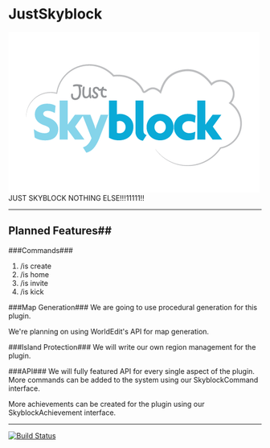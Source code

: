 JustSkyblock
==========
![JustSkyblock logo](https://github.com/aaomidi/JustSkyblock/raw/master/images/JustSkyblock.png)
JUST SKYBLOCK NOTHING ELSE!!!11111!!

----------
## Planned Features##

###Commands###
1. /is create
2. /is home
3. /is invite
4. /is kick

###Map Generation###
We are going to use procedural generation for this plugin.

We're planning on using WorldEdit's API for map generation.

###Island Protection###
We will write our own region management for the plugin.

###API###
We will fully featured API for every single aspect of the plugin. More commands can be added to the system using our SkyblockCommand interface.

More achievements can be created for the plugin using our SkyblockAchievement interface.


----------

[![Build Status](https://drone.io/github.com/aaomidi/JustSkyblock/status.png)](https://drone.io/github.com/aaomidi/JustSkyblock/latest)